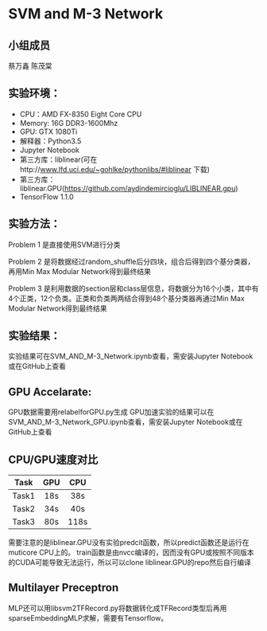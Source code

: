 # SVM and M-3 Network

## 小组成员
蔡万鑫 陈茂棠

## 实验环境：
+ CPU：AMD FX-8350 Eight Core CPU
+ Memory: 16G DDR3-1600Mhz
+ GPU: GTX 1080Ti
+ 解释器：Python3.5
+ Jupyter Notebook
+ 第三方库：liblinear(可在http://www.lfd.uci.edu/~gohlke/pythonlibs/#liblinear 下载)
+ 第三方库：liblinear.GPU(https://github.com/aydindemircioglu/LIBLINEAR.gpu)
+ TensorFlow 1.1.0

## 实验方法：
Problem 1 是直接使用SVM进行分类

Problem 2 是将数据经过random_shuffle后分四块，组合后得到四个基分类器，再用Min Max Modular Network得到最终结果

Problem 3 是利用数据的section层和class层信息，将数据分为16个小类，其中有4个正类，12个负类。正类和负类两两结合得到48个基分类器再通过Min Max Modular Network得到最终结果

## 实验结果：

实验结果可在SVM_AND_M-3_Network.ipynb查看，需安装Jupyter Notebook或在GitHub上查看

## GPU Accelarate:

GPU数据需要用relabelforGPU.py生成
GPU加速实验的结果可以在SVM_AND_M-3_Network_GPU.ipynb查看，需安装Jupyter Notebook或在GitHub上查看

## CPU/GPU速度对比
| Task  | GPU | CPU |
|:-----:|:---:|:---:|
| Task1 | 18s | 38s |
| Task2 | 34s | 40s |
| Task3 | 80s | 118s|

需要注意的是liblinear.GPU没有实验predcit函数，所以predict函数还是运行在muticore CPU上的。
train函数是由nvcc编译的，因而没有GPU或按照不同版本的CUDA可能导致无法运行，所以可以clone liblinear.GPU的repo然后自行编译
## Multilayer Preceptron

MLP还可以用libsvm2TFRecord.py将数据转化成TFRecord类型后再用sparseEmbeddingMLP求解，需要有Tensorflow。
